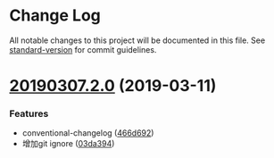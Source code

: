 # Change Log

All notable changes to this project will be documented in this file. See [standard-version](https://github.com/conventional-changelog/standard-version) for commit guidelines.

# [20190307.2.0](https://git.sogou-inc.com/xushuwei/conventional-changelog/compare/20190311.req.1...20190307.2.0) (2019-03-11)


### Features

* conventional-changelog ([466d692](https://git.sogou-inc.com/xushuwei/conventional-changelog/commits/466d692))
* 增加git ignore ([03da394](https://git.sogou-inc.com/xushuwei/conventional-changelog/commits/03da394))
